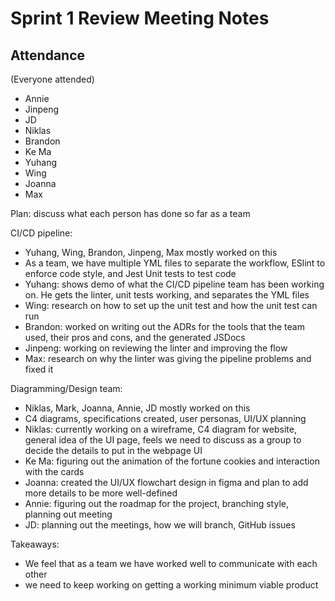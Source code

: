 # Sprint 1 Review Meeting Notes
## Attendance
(Everyone attended)
- Annie
- Jinpeng
- JD
- Niklas
- Brandon
- Ke Ma
- Yuhang 
- Wing
- Joanna
- Max

Plan: discuss what each person has done so far as a team

CI/CD pipeline:
- Yuhang, Wing, Brandon, Jinpeng, Max mostly worked on this
- As a team, we have multiple YML files to separate the workflow, ESlint to enforce code style, and Jest Unit tests to test code
- Yuhang: shows demo of what the CI/CD pipeline team has been working on. He gets the linter, unit tests working, and separates the YML files
- Wing: research on how to set up the unit test and how the unit test can run
- Brandon: worked on writing out the ADRs for the tools that the team used, their pros and cons, and the generated JSDocs
- Jinpeng: working on reviewing the linter and improving the flow
- Max: research on why the linter was giving the pipeline problems and fixed it

Diagramming/Design team:
- Niklas, Mark, Joanna, Annie, JD mostly worked on this
- C4 diagrams, specifications created, user personas, UI/UX planning
- Niklas: currently working on a wireframe, C4 diagram for website, general idea of the UI page, feels we need to discuss as a group to decide the details to put in the webpage UI
- Ke Ma: figuring out the animation of the fortune cookies and interaction with the cards
- Joanna: created the UI/UX flowchart design in figma and plan to add more details to be more well-defined
- Annie: figuring out the roadmap for the project, branching style, planning out meeting
- JD: planning out the meetings, how we will branch, GitHub issues

Takeaways:
- We feel that as a team we have worked well to communicate with each other
- we need to keep working on getting a working minimum viable product
